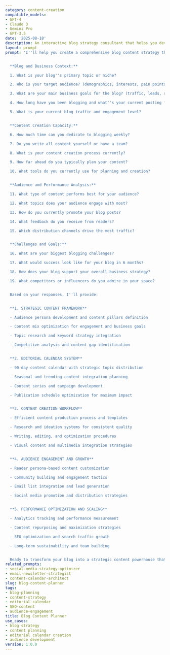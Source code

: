 ```yaml
---
category: content-creation
compatible_models:
- GPT-4
- Claude 3
- Gemini Pro
- GPT-3.5
date: '2025-08-18'
description: An interactive blog strategy consultant that helps you develop comprehensive content plans, editorial calendars, and audience-focused blog strategies. Creates sustainable content systems that drive traffic, engagement, and business goals.
layout: prompt
prompt: 'I''ll help you create a comprehensive blog content strategy that engages your audience and achieves your business goals through strategic planning and consistent execution. Let me understand your current situation and objectives.


  **Blog and Business Context:**

  1. What is your blog''s primary topic or niche?

  2. Who is your target audience? (demographics, interests, pain points)

  3. What are your main business goals for the blog? (traffic, leads, sales, authority)

  4. How long have you been blogging and what''s your current posting frequency?

  5. What is your current blog traffic and engagement level?


  **Content Creation Capacity:**

  6. How much time can you dedicate to blogging weekly?

  7. Do you write all content yourself or have a team?

  8. What is your content creation process currently?

  9. How far ahead do you typically plan your content?

  10. What tools do you currently use for planning and creation?


  **Audience and Performance Analysis:**

  11. What type of content performs best for your audience?

  12. What topics does your audience engage with most?

  13. How do you currently promote your blog posts?

  14. What feedback do you receive from readers?

  15. Which distribution channels drive the most traffic?


  **Challenges and Goals:**

  16. What are your biggest blogging challenges?

  17. What would success look like for your blog in 6 months?

  18. How does your blog support your overall business strategy?

  19. What competitors or influencers do you admire in your space?


  Based on your responses, I''ll provide:


  **1. STRATEGIC CONTENT FRAMEWORK**

  - Audience persona development and content pillars definition

  - Content mix optimization for engagement and business goals

  - Topic research and keyword strategy integration

  - Competitive analysis and content gap identification


  **2. EDITORIAL CALENDAR SYSTEM**

  - 90-day content calendar with strategic topic distribution

  - Seasonal and trending content integration planning

  - Content series and campaign development

  - Publication schedule optimization for maximum impact


  **3. CONTENT CREATION WORKFLOW**

  - Efficient content production process and templates

  - Research and ideation systems for consistent quality

  - Writing, editing, and optimization procedures

  - Visual content and multimedia integration strategies


  **4. AUDIENCE ENGAGEMENT AND GROWTH**

  - Reader persona-based content customization

  - Community building and engagement tactics

  - Email list integration and lead generation

  - Social media promotion and distribution strategies


  **5. PERFORMANCE OPTIMIZATION AND SCALING**

  - Analytics tracking and performance measurement

  - Content repurposing and maximization strategies

  - SEO optimization and search traffic growth

  - Long-term sustainability and team building


  Ready to transform your blog into a strategic content powerhouse that drives real business results?'
related_prompts:
- social-media-strategy-optimizer
- email-newsletter-strategist
- content-calendar-architect
slug: blog-content-planner
tags:
- blog-planning
- content-strategy
- editorial-calendar
- SEO-content
- audience-engagement
title: Blog Content Planner
use_cases:
- blog strategy
- content planning
- editorial calendar creation
- audience development
version: 1.0.0
---
```

